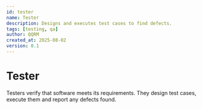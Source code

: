 ```yaml
---
id: tester
name: Tester
description: Designs and executes test cases to find defects.
tags: [testing, qa]
author: QQRM
created_at: 2025-08-02
version: 0.1
---
```


# Tester

Testers verify that software meets its requirements. They design test cases, execute them and report any defects found.

